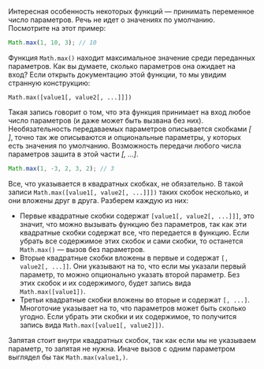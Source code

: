 
Интересная особенность некоторых функций — принимать переменное число параметров. Речь не идет о значениях по умолчанию. Посмотрите на этот пример:

```javascript
Math.max(1, 10, 3); // 10
```

Функция `Math.max()` находит максимальное значение среди переданных параметров. Как вы думаете, сколько параметров она ожидает на вход? Если открыть документацию этой функции, то мы увидим странную конструкцию:

  ```
  Math.max([value1[, value2[, ...]]])
  ```

  Такая запись говорит о том, что эта функция принимает на вход любое число параметров (и даже может быть вызвана без них). Необязательность передаваемых параметров описывается скобками *[ ]*, точно так же описываются и опциональные параметры, у которых есть значения по умолчанию. Возможность передачи любого числа параметров зашита в этой части *[, ...]*.

  ```javascript
  Math.max(1, -3, 2, 3, 2); // 3
  ```

  Все, что указывается в квадратных скобках, не обязательно. В такой записи `Math.max([value1[, value2[, ...]]])` таких скобок несколько, и они вложены друг в друга. Разберем каждую из них:

  * Первые квадратные скобки содержат `[value1[, value2[, ...]]]`, это значит, что можно вызывать функцию без параметров, так как эти квадратные скобки содержат все, что передается в функцию. Если убрать все содержимое этих скобок и сами скобки, то останется `Math.max()` — вызов без параметров.
  * Вторые квадратные скобки вложены в первые и содержат `[, value2[, ...]]`. Они указывают на то, что если мы указали первый параметр, то можно опционально указать второй параметр. Без этих скобок и их содержимого, будет запись вида `Math.max([value1])`.
  * Третьи квадратные скобки вложены во вторые и содержат `[, ...]`. Многоточие указывает на то, что параметров может быть сколько угодно. Если убрать эти скобки и их содержимое, то получится запись вида `Math.max([value1[, value2]])`.

  Запятая стоит внутри квадратных скобок, так как если мы не указываем параметр, то запятая не нужна. Иначе вызов с одним параметром выглядел бы так `Math.max(value1,)`.
